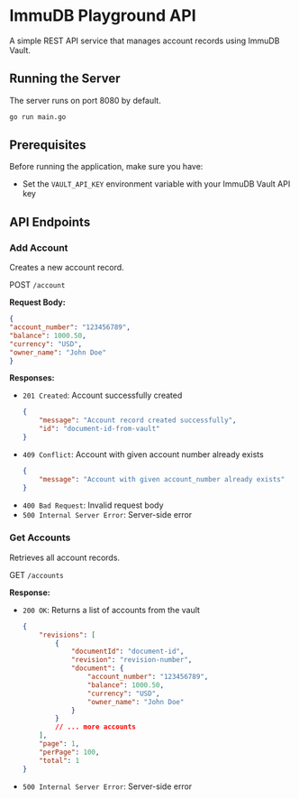 # ImmuDB Playground API

A simple REST API service that manages account records using ImmuDB Vault.

## Running the Server

The server runs on port 8080 by default.
```bash
go run main.go
```

## Prerequisites

Before running the application, make sure you have:
- Set the `VAULT_API_KEY` environment variable with your ImmuDB Vault API key

## API Endpoints

### Add Account
Creates a new account record.

POST `/account`

**Request Body:**

```json
{
"account_number": "123456789",
"balance": 1000.50,
"currency": "USD",
"owner_name": "John Doe"
}
```

**Responses:**
- `201 Created`: Account successfully created
  ```json
  {
      "message": "Account record created successfully",
      "id": "document-id-from-vault"
  }
  ```
- `409 Conflict`: Account with given account number already exists
  ```json
  {
      "message": "Account with given account_number already exists"
  }
  ```
- `400 Bad Request`: Invalid request body
- `500 Internal Server Error`: Server-side error

### Get Accounts
Retrieves all account records.

GET `/accounts`

**Response:**
- `200 OK`: Returns a list of accounts from the vault
  ```json
  {
      "revisions": [
          {
              "documentId": "document-id",
              "revision": "revision-number",
              "document": {
                  "account_number": "123456789",
                  "balance": 1000.50,
                  "currency": "USD",
                  "owner_name": "John Doe"
              }
          }
          // ... more accounts
      ],
      "page": 1,
      "perPage": 100,
      "total": 1
  }
  ```
- `500 Internal Server Error`: Server-side error